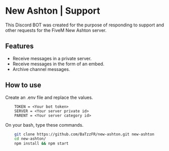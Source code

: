 # New Ashton | Support

This Discord BOT was created for the purpose of responding to support and other requests for the FiveM New Ashton server.

## Features

* Receive messages in a private server.
* Receive messages in the form of an embed.
* Archive channel messages.

## How to use

Create an .env file and replace the values.

```env
    TOKEN = <Your bot token>
    SERVER = <Your server private id>
    PARENT = <Your server category id>
```

On your bash, type these commands.

```bash
    git clone https://github.com/BaTzzFR/new-ashton.git new-ashton
    cd new-ashton/
    npm install && npm start
```
